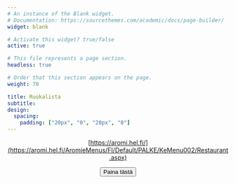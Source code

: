 ```yaml
---
# An instance of the Blank widget.
# Documentation: https://sourcethemes.com/academic/docs/page-builder/
widget: blank

# Activate this widget? true/false
active: true

# This file represents a page section.
headless: true

# Order that this section appears on the page.
weight: 70

title: Ruokalista 
subtitle:
design:
  spacing:
    padding: ["20px", "0", "20px", "0"]
---
```

<center>

[https://aromi.hel.fi/](https://aromi.hel.fi/AromieMenus/FI/Default/PALKE/KeMenu002/Restaurant.aspx)

<script type="text/javascript" src="https://ajax.googleapis.com/ajax/libs/jquery/1.6.0/jquery.min.js"></script>
<script type="text/javascript">
$(function(){
    $('#button').click(function(){ 
        if(!$('#iframe').length) {
                $('#iframeHolder').html('<iframe src="https://aromi.hel.fi/AromieMenus/FI/Default/PALKE/KeMenu002/Restaurant.aspx" width="65%" height="350" loading="lazy" frameborder="0" marginheight="0" marginwidth="0">');
        }
    });   
});
</script>
<button id="button" type="button" class="btn btn-primary btn-lg">Paina tästä</button>

  <div id="iframeHolder"></div>


</center>